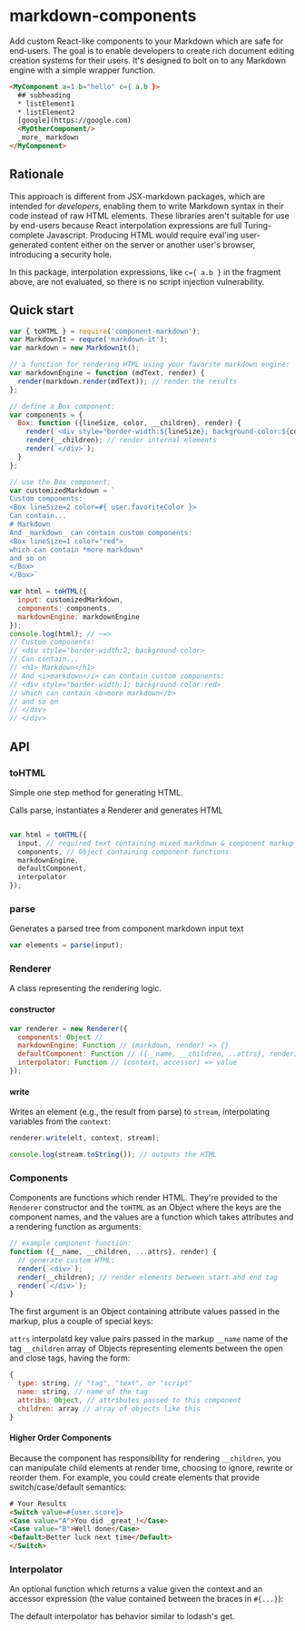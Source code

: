 # markdown-components

Add custom React-like components to your Markdown which are safe for end-users. The goal is to enable developers to create rich document editing creation systems for their users. It's designed to bolt on to any Markdown engine with a simple wrapper function.

```html
<MyComponent a=1 b="hello" c={ a.b }>
  ## subheading
  * listElement1
  * listElement2
  [google](https://google.com)
  <MyOtherComponent/>
  _more_ markdown
</MyComponent>
```

## Rationale

This approach is different from JSX-markdown packages, which are intended for _developers_, enabling them to write Markdown syntax in their code instead of raw HTML elements. These libraries aren't suitable for use by end-users because React interpolation expressions are full Turing-complete Javascript. Producing HTML would require eval'ing user-generated content either on the server or another user's browser, introducing a security hole.

In this package, interpolation expressions, like `c={ a.b }` in the fragment above, are not evaluated, so there is no script injection vulnerability. 

## Quick start

```javascript
var { toHTML } = require('component-markdown');
var MarkdownIt = requre('markdown-it');
var markdown = new MarkdownIt();

// a function for rendering HTML using your favorite markdown engine:
var markdownEngine = function (mdText, render) {
  render(markdown.render(mdText)); // render the results
};

// define a Box component:
var components = {
  Box: function ({lineSize, color, __children}, render) {
    render(`<div style="border-width:${lineSize}; background-color:${color};">`);
    render(__children); // render internal elements
    render(`</div>`);
  }
};

// use the Box component:
var customizedMarkdown = `
Custom components:
<Box lineSize=2 color=#{ user.favoriteColor }>
Can contain...
# Markdown
And _markdown_ can contain custom components:
<Box lineSize=1 color="red">
which can contain *more markdown*
and so on
</Box>
</Box>`

var html = toHTML({
  input: customizedMarkdown, 
  components: components, 
  markdownEngine: markdownEngine
});
console.log(html); // ~=>
// Custom components:
// <div style="border-width:2; background-color>
// Can contain...
// <h1> Markdown</h1>
// And <i>markdown</i> can contain custom components:
// <div style="border-width:1; background-color:red>
// which can contain <b>more markdown</b>
// and so on
// </div>
// </div>
```
## API

### toHTML

Simple one step method for generating HTML. 

Calls parse, instantiates a Renderer and generates HTML 

```javascript

var html = toHTML({
  input, // required text containing mixed markdown & component markup
  components, // Object containing component functions
  markdownEngine, 
  defaultComponent,
  interpolator
});
```

### parse
Generates a parsed tree from component markdown input text

```javascript
var elements = parse(input);
```

### Renderer

A class representing the rendering logic. 

#### constructor

```javascript
var renderer = new Renderer({
  components: Object // 
  markdownEngine: Function // (markdown, render) => {}
  defaultComponent: Function // ({__name, __children, ..attrs}, render) = > {..render html }
  interpolator: Function // (context, accessor) => value
});
```

#### write

Writes an element (e.g., the result from parse) to `stream`, interpolating variables from the `context`:

```javascript
renderer.write(elt, context, stream);

console.log(stream.toString()); // outputs the HTML
```

### Components

Components are functions which render HTML.  They're provided to the `Renderer` constructor and the `toHTML` as an Object where the keys are the component names, and the values are a function which takes attributes and a rendering function as arguments:

```javascript
// example component function:
function ({__name, __children, ...attrs}, render) {
  // generate custom HTML:
  render(`<div>`);
  render(__children); // render elements between start and end tag
  render(`</div>`);
}
```

The first argument is an Object containing attribute values passed in the markup, plus a couple of special keys:

`attrs` interpolatd key value pairs passed in the markup
`__name` name of the tag
`__children` array of Objects representing elements between the open and close tags, having the form:

```javascript
{
  type: string, // "tag", "text", or "script" 
  name: string, // name of the tag
  attribs: Object, // attributes passed to this component
  children: array // array of objects like this
}
```

#### Higher Order Components

Because the component has responsibility for rendering `__children`, you can manipulate child elements at render time, choosing to ignore, rewrite or reorder them. For example, you could create elements that provide switch/case/default semantics:

```html
# Your Results
<Switch value=#{user.score}>
<Case value="A">You did _great_!</Case>
<Case value="B">Well done</Case>
<Default>Better luck next time</Default>
</Switch>
```

### Interpolator

An optional function which returns a value given the context and an accessor expression (the value contained between the braces in `#{...}`):

The default interpolator has behavior similar to lodash's get. 

